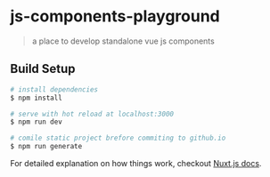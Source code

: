 # js-components-playground

> a place to develop standalone vue js components

## Build Setup

``` bash
# install dependencies
$ npm install

# serve with hot reload at localhost:3000
$ npm run dev

# comile static project brefore commiting to github.io
$ npm run generate
```

For detailed explanation on how things work, checkout [Nuxt.js docs](https://nuxtjs.org).
